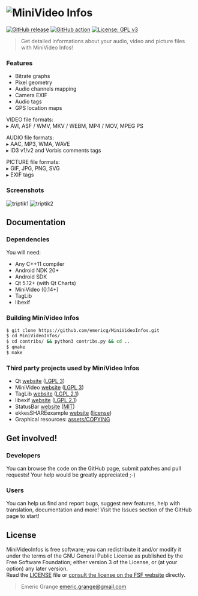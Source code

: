 # ![MiniVideo Infos](https://i.imgur.com/eKFauTe.jpg)

[![GitHub release](https://img.shields.io/github/release/emericg/MiniVideoInfos.svg?style=flat-square)](https://github.com/emericg/MiniVideoInfos/releases)
[![GitHub action](https://img.shields.io/github/workflow/status/emericg/MiniVideoInfos/CI%20builds.svg?style=flat-square)](https://github.com/emericg/MiniVideoInfos/actions)
[![License: GPL v3](https://img.shields.io/badge/license-GPL%20v3-blue.svg?style=flat-square&color=brightgreen)](http://www.gnu.org/licenses/gpl-3.0)

> Get detailed informations about your audio, video and picture files with MiniVideo Infos!

### Features

- Bitrate graphs
- Pixel geometry
- Audio channels mapping
- Camera EXIF
- Audio tags
- GPS location maps

VIDEO file formats:  
▸ AVI, ASF / WMV, MKV / WEBM, MP4 / MOV, MPEG PS  

AUDIO file formats:  
▸ AAC, MP3, WMA, WAVE  
▸ ID3 v1/v2 and Vorbis comments tags  

PICTURE file formats:  
▸ GIF, JPG, PNG, SVG  
▸ EXIF tags  

### Screenshots

![triptik1](https://i.imgur.com/4UktjbK.png)
![triptik2](https://i.imgur.com/UFuHKvo.png)


## Documentation

### Dependencies

You will need:
- Any C++11 compiler
- Android NDK 20+
- Android SDK
- Qt 5.12+ (with Qt Charts)
- MiniVideo (0.14+)
- TagLib
- libexif

### Building MiniVideo Infos

```bash
$ git clone https://github.com/emericg/MiniVideoInfos.git
$ cd MiniVideoInfos/
$ cd contribs/ && python3 contribs.py && cd ..
$ qmake
$ make
```

### Third party projects used by MiniVideo Infos

* Qt [website](https://www.qt.io) ([LGPL 3](https://www.gnu.org/licenses/lgpl-3.0.txt))
* MiniVideo [website](https://github.com/emericg/MiniVideo) ([LGPL 3](https://www.gnu.org/licenses/lgpl-3.0.txt))
* TagLib [website](https://taglib.org/) ([LGPL 2.1](https://www.gnu.org/licenses/lgpl-2.1.txt))
* libexif [website](https://github.com/libexif/libexif/) ([LGPL 2.1](https://www.gnu.org/licenses/lgpl-2.1.txt))
* StatusBar [website](https://github.com/jpnurmi/statusbar) ([MIT](https://opensource.org/licenses/MIT))
* ekkesSHAREexample [website](https://github.com/ekke/ekkesSHAREexample) ([license](https://github.com/ekke/ekkesSHAREexample/blob/master/LICENSE))
* Graphical resources: [assets/COPYING](assets/COPYING)


## Get involved!

### Developers

You can browse the code on the GitHub page, submit patches and pull requests! Your help would be greatly appreciated ;-)

### Users

You can help us find and report bugs, suggest new features, help with translation, documentation and more! Visit the Issues section of the GitHub page to start!


## License

MiniVideoInfos is free software; you can redistribute it and/or modify it under the terms of the GNU General Public License as published by the Free Software Foundation; either version 3 of the License, or (at your option) any later version.  
Read the [LICENSE](LICENSE) file or [consult the license on the FSF website](https://www.gnu.org/licenses/gpl-3.0.txt) directly.

> Emeric Grange <emeric.grange@gmail.com>
